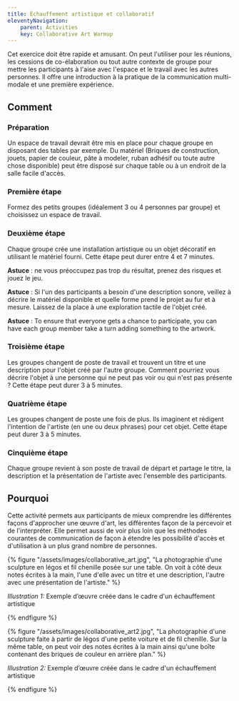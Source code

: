 ```yaml
---
title: Échauffement artistique et collaboratif
eleventyNavigation:
    parent: Activities
    key: Collaborative Art Warmup
---
```


Cet exercice doit être rapide et amusant. On peut l'utiliser pour les réunions, les cessions de co-élaboration ou tout
autre contexte de groupe pour mettre les participants à l'aise avec l'espace et le travail avec les autres personnes. Il
offre une introduction à la pratique de la communication multi-modale et une première expérience.

## Comment

### Préparation

Un espace de travail devrait être mis en place pour chaque groupe en disposant des tables par exemple. Du matériel
(Briques de construction, jouets, papier de couleur, pâte à modeler, ruban adhésif ou toute autre chose disponible) peut
être disposé sur chaque table ou à un endroit de la salle facile d'accès.

### Première étape

Formez des petits groupes (idéalement 3 ou 4 personnes par groupe) et choisissez un espace de travail.

### Deuxième étape

Chaque groupe crée une installation artistique ou un objet décoratif en utilisant le matériel fourni. Cette étape peut
durer entre 4 et 7 minutes.

**Astuce** : ne vous préoccupez pas trop du résultat, prenez des risques et jouez le jeu.

**Astuce** : Si l'un des participants a besoin d'une description sonore, veillez à décrire le matériel disponible et quelle
forme prend le projet au fur et à mesure. Laissez de la place à une exploration tactile de l'objet créé.

**Astuce** : To ensure that everyone gets a chance to participate, you can have each group member take a turn adding something
to the artwork.

### Troisième étape

Les groupes changent de poste de travail et trouvent un titre et une description pour l'objet créé par l'autre groupe.
Comment pourriez vous décrire l'objet à une personne qui ne peut pas voir ou qui n'est pas présente ? Cette étape peut
durer 3 à 5 minutes.

### Quatrième étape

Les groupes changent de poste une fois de plus. Ils imaginent et rédigent l'intention de l'artiste (en une ou deux
phrases) pour cet objet. Cette étape peut durer 3 à 5 minutes.


### Cinquième étape

Chaque groupe revient à son poste de travail de départ et partage le titre, la description et la présentation de
l'artiste avec l'ensemble des participants.

## Pourquoi

Cette activité permets aux participants de mieux comprendre les différentes façons d'approcher une œuvre d'art, les
différentes façon de la percevoir et de l'interpréter. Elle permet aussi de voir plus loin que les méthodes courantes de
communication de façon à étendre les possibilité d'accès et d'utilisation à un plus grand nombre de personnes.

{% figure "/assets/images/collaborative_art.jpg", "La photographie d'une sculpture en légos et fil chenille posée sur
une table. On voit à côté deux notes écrites à la main, l'une d'elle avec un titre et une description, l'autre avec une
présentation de l'artiste." %}

*Illustration 1:* Exemple d’œuvre créée dans le cadre d'un échauffement artistique

{% endfigure %}

{% figure "/assets/images/collaborative_art2.jpg", "La photographie d'une sculpture faite à partir de légos d'une petite
voiture et de fil chenille. Sur la même table, on peut voir des notes écrites à la main ainsi qu'une boîte contenant des
briques de couleur en arrière plan." %}

*Illustration 2:* Exemple d’œuvre créée dans le cadre d'un échauffement artistique

{% endfigure %}
